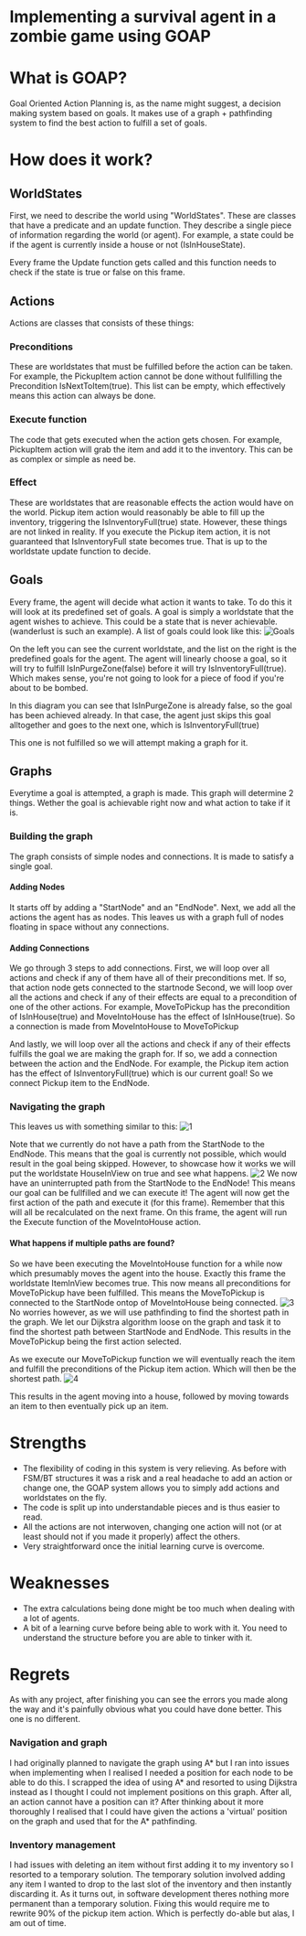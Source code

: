 # Implementing a survival agent in a zombie game using GOAP

# What is GOAP?

Goal Oriented Action Planning is, as the name might suggest, a decision making system based on goals. It makes use of a graph + pathfinding system to find the best action to fulfill a set of goals.

# How does it work?

## WorldStates
First, we need to describe the world using "WorldStates". 
These are classes that have a predicate and an update function. They describe a single piece of information regarding the world (or agent).
For example, a state could be if the agent is currently inside a house or not (IsInHouseState).

Every frame the Update function gets called and this function needs to check if the state is true or false on this frame.

## Actions
Actions are classes that consists of these things:
### Preconditions
These are worldstates that must be fulfilled before the action can be taken.
For example, the PickupItem action cannot be done without fullfilling the Precondition IsNextToItem(true).
This list can be empty, which effectively means this action can always be done.

### Execute function
The code that gets executed when the action gets chosen.
For example, PickupItem action will grab the item and add it to the inventory.
This can be as complex or simple as need be.

### Effect
These are worldstates that are reasonable effects the action would have on the world.
Pickup item action would reasonably be able to fill up the inventory, triggering the IsInventoryFull(true) state.
However, these things are not linked in reality. If you execute the Pickup item action, it is not guaranteed that IsInventoryFull state becomes true. That is up to the worldstate update function to decide.

## Goals
Every frame, the agent will decide what action it wants to take. To do this it will look at its predefined set of goals. 
A goal is simply a worldstate that the agent wishes to achieve. This could be a state that is never achievable. (wanderlust is such an example).
A list of goals could look like this:
![Goals](https://user-images.githubusercontent.com/16197196/150377089-bc48e6f7-1c66-4c62-8480-96ef60d2d28b.png)

On the left you can see the current worldstate, and the list on the right is the predefined goals for the agent.
The agent will linearly choose a goal, so it will try to fulfill IsInPurgeZone(false) before it will try IsInventoryFull(true). Which makes sense, you're not going to look for a piece of food if you're about to be bombed.

In this diagram you can see that IsInPurgeZone is already false, so the goal has been achieved already. In that case, the agent just skips this goal alltogether and goes to the next one, which is IsInventoryFull(true)

This one is not fulfilled so we will attempt making a graph for it.

## Graphs
Everytime a goal is attempted, a graph is made. This graph will determine 2 things. Wether the goal is achievable right now and what action to take if it is.

### Building the graph
The graph consists of simple nodes and connections. It is made to satisfy a single goal.

#### Adding Nodes
It starts off by adding a "StartNode" and an "EndNode". 
Next, we add all the actions the agent has as nodes.
This leaves us with a graph full of nodes floating in space without any connections.

#### Adding Connections
We go through 3 steps to add connections.
First, we will loop over all actions and check if any of them have all of their preconditions met. If so, that action node gets connected to the startnode
Second, we will loop over all the actions and check if any of their effects are equal to a precondition of one of the other actions.
For example, MoveToPickup has the precondition of IsInHouse(true) and MoveIntoHouse has the effect of IsInHouse(true). So a connection is made from MoveIntoHouse to MoveToPickup

And lastly, we will loop over all the actions and check if any of their effects fulfills the goal we are making the graph for. If so, we add a connection between the action and the EndNode.
For example, the Pickup item action has the effect of IsInventoryFull(true) which is our current goal! So we connect Pickup item to the EndNode.


### Navigating the graph
This leaves us with something similar to this:
![1](https://user-images.githubusercontent.com/16197196/150381300-8956f6a2-0d58-4760-93cb-a886dffa4099.png)

Note that we currently do not have a path from the StartNode to the EndNode. This means that the goal is currently not possible, which would result in the goal being skipped.
However, to showcase how it works we will put the worldstate HouseInView on true and see what happens.
![2](https://user-images.githubusercontent.com/16197196/150381782-c8b4b60e-01f7-4847-87e6-52a4d63cf256.png)
We now have an uninterrupted path from the StartNode to the EndNode! This means our goal can be fullfilled and we can execute it! The agent will now get the first action of the path and execute it (for this frame). Remember that this will all be recalculated on the next frame.
On this frame, the agent will run the Execute function of the MoveIntoHouse action.

#### What happens if multiple paths are found?
So we have been executing the MoveIntoHouse function for a while now which presumably moves the agent into the house. Exactly this frame the worldstate ItemInView becomes true. This now means all preconditions for MoveToPickup have been fulfilled. This means the MoveToPickup is connected to the StartNode ontop of MoveIntoHouse being connected.
![3](https://user-images.githubusercontent.com/16197196/150383489-c6d3fd6e-bb54-4c43-8873-7f91870d4f47.png)
No worries however, as we will use pathfinding to find the shortest path in the graph.
We let our Dijkstra algorithm loose on the graph and task it to find the shortest path between StartNode and EndNode. This results in the MoveToPickup being the first action selected.

As we execute our MoveToPickup function we will eventually reach the item and fulfill the preconditions of the Pickup item action. Which will then be the shortest path.
![4](https://user-images.githubusercontent.com/16197196/150383866-4a686f53-1487-4bc0-83e7-df92de515885.png)

This results in the agent moving into a house, followed by moving towards an item to then eventually pick up an item.

# Strengths
- The flexibility of coding in this system is very relieving. As before with FSM/BT structures it was a risk and a real headache to add an action or change one, the GOAP system allows you to simply add actions and worldstates on the fly.
- The code is split up into understandable pieces and is thus easier to read.
- All the actions are not interwoven, changing one action will not (or at least should not if you made it properly) affect the others.
- Very straightforward once the initial learning curve is overcome. 

# Weaknesses
- The extra calculations being done might be too much when dealing with a lot of agents.
- A bit of a learning curve before being able to work with it. You need to understand the structure before you are able to tinker with it.



# Regrets
As with any project, after finishing you can see the errors you made along the way and it's painfully obvious what you could have done better. This one is no different.

### Navigation and graph
I had originally planned to navigate the graph using A* but I ran into issues when implementing when I realised I needed a position for each node to be able to do this. I scrapped the idea of using A* and resorted to using Dijkstra instead as I thought I could not implement positions on this graph. After all, an action cannot have a position can it? After thinking about it more thoroughly I realised that I could have given the actions a 'virtual' position on the graph and used that for the A* pathfinding.

### Inventory management
I had issues with deleting an item without first adding it to my inventory so I resorted to a temporary solution.
The temporary solution involved adding any item I wanted to drop to the last slot of the inventory and then instantly discarding it.
As it turns out, in software development theres nothing more permanent than a temporary solution.
Fixing this would require me to rewrite 90% of the pickup item action. Which is perfectly do-able but alas, I am out of time.
